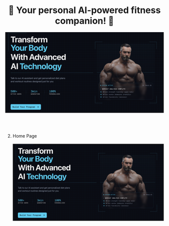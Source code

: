 <h1 align="center">💪 Your personal AI-powered fitness companion! 🤖</h1>


   ![image alt](/public/poster.png)

   <br> <br>
    
2. Home Page <br> <br>
   ![image alt](/public/poster.png)
